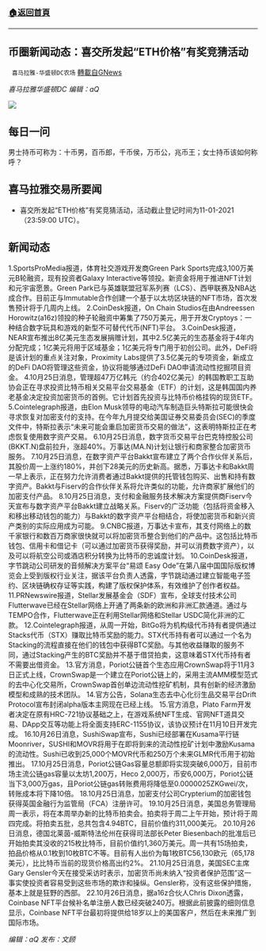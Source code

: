 ###  [:house:返回首頁](https://github.com/ourhimalayas/txt)
---


## 币圈新闻动态：喜交所发起“ETH价格”有奖竞猜活动
` 喜马拉雅-华盛顿DC农场` [轉載自GNews](https://gnews.org/zh-hans/1618380/)

*喜马拉雅华盛顿DC 编辑：aQ*

![](http://himalayawashingtondc.org/wp-content/uploads/2021/07/ScreenShot-2021-07-31-at-16.20.22@2x.png)



## 每日一问





男士持币可称为：十币男，百币郎，千币侯，万币公，兆币王；女士持币该如何称呼？





## 喜马拉雅交易所要闻





- 喜交所发起“ETH价格”有奖竞猜活动，活动截止登记时间为11-01-2021（23:59:00 UTC）。






## 新闻动态





1.SportsProMedia报道，体育社交游戏开发商Green Park Sports完成3,100万美元B轮融资，现有投资者Galaxy Interactive等领投。新资金将用于推进NFT计划和元宇宙愿景。Green Park已与英雄联盟冠军系列赛（LCS）、西甲联赛及NBA达成合作。目前正与Immutable合作创建一个基于以太坊区块链的NFT市场，首次发售预计将于几周内上线。
2.CoinDesk报道，On Chain Studios在由Andreessen Horowitz(a16z)领投的种子轮融资中筹集了750万美元，用于开发Cryptoys：一种结合数字玩具和游戏的新型不可替代代币(NFT)平台。
3.CoinDesk报道，NEAR宣布推出8亿美元生态发展捐赠计划，其中2.5亿美元的生态基金将于4年内分配完成；1亿美元将用于区域基金；1亿美元将专门用于初创公司。此外，DeFi将是该计划的重点关注对象，Proximity Labs提供了3.5亿美元的专项资金，新成立的DeFi DAO将管理这些资金，协议将能够通过DeFi DAO申请流动性挖掘项目资金。
4.10月25日消息，管理超47万亿韩元（约合402亿美元）的韩国教职工互助协会正在寻求投资比特币相关交易平台交易基金（ETF）的计划，这是韩国国内养老基金决定投资加密货币的首例。它计划首先投资与比特币价格挂钩的现货ETF。
5.Cointelegraph报道，由Elon Musk领导的电动汽车制造巨头特斯拉可能很快会寻求恢复对加密支付的支持。在今年九月提交给美国证券交易委员会(SEC)的季度文件中，特斯拉表示“未来可能会重启加密货币交易的做法”，这表明特斯拉正在考虑恢复使用数字资产交易。
6.10月25日消息，数字货币交易平台巴克特控股公司(BKKT.N)盘前拉升，涨超40%。万事达(MA.N)计划让银行和商家整合加密货币服务。
7.10月25日消息，在数字资产平台Bakkt宣布建立了两个合作伙伴关系后，其股价周一上涨约180%，并创下28美元的历史新高。据悉，万事达卡和Bakkt周一早上表示，正在努力允许消费者通过Bakkt提供的托管钱包购买、出售和持有数字资产。Bakkt与Fiserv的合作伙伴关系将允许类似的功能，允许商家扩展他们的加密支付产品。
8.10月25日消息，支付和金融服务技术解决方案提供商Fiserv今天宣布与数字资产平台Bakkt建立战略关系。Fiserv的广泛功能（包括将资金移入和移出移动钱包的能力）与Bakkt的数字资产平台相结合，将使加密货币和新兴资产类别的实际应用成为可能。
9.CNBC报道，万事达卡宣布，其支付网络上的数千家银行和数百万商家很快就可以将加密货币整合到他们的产品中。这包括比特币钱包、信用卡和借记卡（可以通过加密货币获得奖励，并可以消费数字资产），以及可以将航空公司或酒店积分转换为比特币的忠诚度计划。
10.CoinDesk报道，字节跳动公司研发的音频解决方案平台“易颂 Easy Ode”在第八届中国国际版权博览会上受到版权行业关注，据该平台负责人透露，字节跳动通过建立智能电子签约、区块链确权存证等实践，构建了版权保护体系，有效维护了创作者权益。
11.PRNewswire报道，Stellar发展基金会（SDF）宣布，全球支付技术公司Flutterwave已经在Stellar网络上开通了两条新的欧洲和非洲汇款通道。通过与TEMPO合作，Flutterwave正在利用Stellar网络和Stellar USDC简化非洲的汇款。
12.Cointelegraph报道，从周一开始，BitGo将为机构级代币持有者提供通过Stacks代币（STX）赚取比特币奖励的能力。STX代币持有者可以通过一个名为Stacking的流程直接在他们的钱包中获得BTC奖励。与其他收益赚取的服务不同，通过Stacking产生的BTC奖励并不基于借贷拍卖，这意味着STX代币持有者不需要出借资金。
13.官方消息，Poriot公链首个生态应用CrownSwap将于11月3日正式上线，CrownSwap是一个建立在Poriot公链上的，采用主流AMM模型范式的去中心化交易所，CrownSwap首创单边流动性挖矿机制，具有创新的经济激励模型和成熟的技术团队。
14.官方公告，Solana生态去中心化衍生品交易平台Drift Protocol宣布封闭alpha版本主网现在已经上线。
15.官方消息，Plato Farm开发者决定在原有HRC-721协议基础之上，在游戏系统NFT生成、官网NFT道具交易、DApp交互等功能上将全面支持ERC-1155协议，该协议预计在11月10日开发完成。
16.10月26日消息，SushiSwap宣布，Sushi已经部署在Kusama平行链Moonriver，SUSHI和MOVR将用于在即将到来的流动性挖矿计划中激励Kusama的流动性。Sushi已收到25,000个MOVR代币和250万个未来GLMR代币用于初始推出。
17.10月25日消息，Poriot公链Gas容量总额即将实现突破6,000万，目前市场主流公链gas容量以太坊1,200万，Heco 2,000万，币安6,000万，Poriot公链当下3,000万gas，且Poriot公链gas转账费用将降低至0.0000025ZKGwei/次，转账成本将下降10倍。
18.10月25日消息，加密支付公司Crypterium的加密钱包获得英国金融行为监管局（FCA）注册许可。
19.10月25日消息，美国总务管理局周一表示，将在本周举办新的比特币拍卖会。拍卖将于周二上午开始，预计将于周四完成。将拍卖五批，总共包含4.94BTC，目前价值约311,000美元。
20.10月26日消息，德国北莱茵-威斯特法伦州在获得司法部长Peter Biesenbach的批准后已开始拍卖其没收的215枚比特币，目前价值约1,360万美元。周一共有15场拍卖，拍品价格从0.1枚到10枚BTC不等。目前有人出价为每1枚BTC56,130欧元（65,178美元），比比特币当前的现货价格高出约2%。
21.10月25日消息，美国SEC主席Gary Gensler今天在接受采访时表示，加密货币尚未纳入“投资者保护范围”这一事实使投资者容易受到这些市场的欺诈和操纵。Gensler称，没有这些保护措施，基本上就是狂野的西部。
22.10月26日消息，据a16z合伙人Chris Dixon透露，Coinbase NFT平台候补名单注册人数已经突破240万。根据此前披露的细则信息显示，Coinbase NFT平台最初将提供给18岁以上的美国客户，然后在未来推广到国际市场。





*编辑：aQ
发布：文顾*
